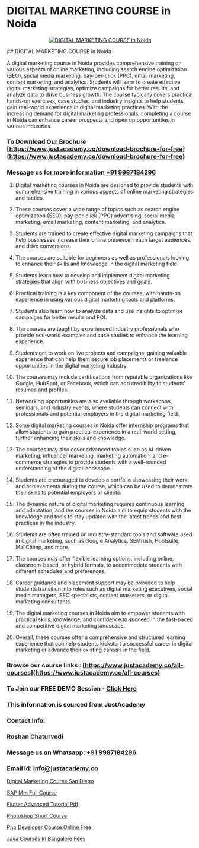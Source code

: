 # DIGITAL MARKETING COURSE in Noida

<p align="center">
  <a href="https://justacademy.co/course-detail/digital-marketing">
    <img src="https://justacademy.co/storage2/course_image/1676636720_course_image.webp" alt="DIGITAL MARKETING COURSE in Noida">
  </a>
</p>
## DIGITAL MARKETING COURSE in Noida

A digital marketing course in Noida provides comprehensive training on various aspects of online marketing, including search engine optimization (SEO), social media marketing, pay-per-click (PPC), email marketing, content marketing, and analytics. Students will learn to create effective digital marketing strategies, optimize campaigns for better results, and analyze data to drive business growth. The course typically covers practical hands-on exercises, case studies, and industry insights to help students gain real-world experience in digital marketing practices. With the increasing demand for digital marketing professionals, completing a course in Noida can enhance career prospects and open up opportunities in various industries.
### To Download Our Brochure [https://www.justacademy.co/download-brochure-for-free](https://www.justacademy.co/download-brochure-for-free)
### Message us for more information [+91 9987184296](https://api.whatsapp.com/send?phone=919987184296)
1) Digital marketing courses in Noida are designed to provide students with comprehensive training in various aspects of online marketing strategies and tactics.

2) These courses cover a wide range of topics such as search engine optimization (SEO), pay-per-click (PPC) advertising, social media marketing, email marketing, content marketing, and analytics.

3) Students are trained to create effective digital marketing campaigns that help businesses increase their online presence, reach target audiences, and drive conversions.

4) The courses are suitable for beginners as well as professionals looking to enhance their skills and knowledge in the digital marketing field.

5) Students learn how to develop and implement digital marketing strategies that align with business objectives and goals.

6) Practical training is a key component of the courses, with hands-on experience in using various digital marketing tools and platforms.

7) Students also learn how to analyze data and use insights to optimize campaigns for better results and ROI.

8) The courses are taught by experienced industry professionals who provide real-world examples and case studies to enhance the learning experience.

9) Students get to work on live projects and campaigns, gaining valuable experience that can help them secure job placements or freelance opportunities in the digital marketing industry.

10) The courses may include certifications from reputable organizations like Google, HubSpot, or Facebook, which can add credibility to students' resumes and profiles.

11) Networking opportunities are also available through workshops, seminars, and industry events, where students can connect with professionals and potential employers in the digital marketing field.

12) Some digital marketing courses in Noida offer internship programs that allow students to gain practical experience in a real-world setting, further enhancing their skills and knowledge.

13) The courses may also cover advanced topics such as AI-driven marketing, influencer marketing, marketing automation, and e-commerce strategies to provide students with a well-rounded understanding of the digital landscape.

14) Students are encouraged to develop a portfolio showcasing their work and achievements during the course, which can be used to demonstrate their skills to potential employers or clients.

15) The dynamic nature of digital marketing requires continuous learning and adaptation, and the courses in Noida aim to equip students with the knowledge and tools to stay updated with the latest trends and best practices in the industry.

16) Students are often trained on industry-standard tools and software used in digital marketing, such as Google Analytics, SEMrush, Hootsuite, MailChimp, and more.

17) The courses may offer flexible learning options, including online, classroom-based, or hybrid formats, to accommodate students with different schedules and preferences.

18) Career guidance and placement support may be provided to help students transition into roles such as digital marketing executives, social media managers, SEO specialists, content marketers, or digital marketing consultants.

19) The digital marketing courses in Noida aim to empower students with practical skills, knowledge, and confidence to succeed in the fast-paced and competitive digital marketing landscape.

20) Overall, these courses offer a comprehensive and structured learning experience that can help students kickstart a successful career in digital marketing or advance their existing careers in the field.

### Browse our course links : [https://www.justacademy.co/all-courses](https://www.justacademy.co/all-courses) 
### To Join our FREE DEMO Session - [Click Here](https://www.justacademy.co/register-for-course-demo)


### This information is sourced from JustAcademy
### Contact Info:
### Roshan Chaturvedi
### Message us on Whatsapp: [+91 9987184296](https://api.whatsapp.com/send?phone=919987184296)
### Email id: [info@justacademy.co](mailto:info@justacademy.co)
                
[Digital Marketing Course San Diego](https://www.linkedin.com/pulse/digital-marketing-course-san-diego-justacademy-cupertino-boafc?trackingId=CBvHD3D1YII%2BW1h2r8T7gQ%3D%3D&lipi=urn%3Ali%3Apage%3Ad_flagship3_company_admin%3BzQv8YsYPTiCPDkVRvYwOog%3D%3D)

[SAP Mm Full Course](https://www.linkedin.com/pulse/sap-mm-full-course-software-training-sunnyvale-qcxaf/)

[Flutter Advanced Tutorial Pdf](https://medium.com/@AkashSingh2052/flutter-advanced-tutorial-pdf-beb1ff21ad42)

[Photoshop Short Course](https://medium.com/@ranepooja/photoshop-short-course-cf3a88adf409)

[Php Developer Course Online Free](https://justacademyin.github.io/justacademy/php-developer-course-online-free)

[Java Courses In Bangalore Fees](https://justacademyin.github.io/justacademy/java-courses-in-bangalore-fees)

